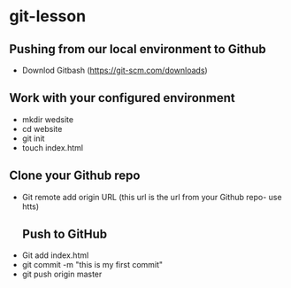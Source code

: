 # git-lesson
## Pushing from our local environment to Github
- Downlod Gitbash (https://git-scm.com/downloads)
## Work with your configured environment 
- mkdir wedsite
- cd website
- git init
- touch index.html
## Clone your Github repo   
- Git remote add origin URL (this url is the url from your Github repo- use htts)
  ## Push to GitHub
- Git add index.html
- git commit -m "this is my first commit"
- git push origin master
